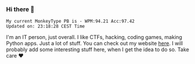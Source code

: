### Hi there 👋
<!-- PB START -->
```
My current MonkeyType PB is - WPM:94.21 Acc:97.42
Updated on: 23:18:28 CEST Time
```
<!-- PB END -->
I'm an IT person, just overall. I like CTFs, hacking, coding games, making Python apps. Just a lot of stuff.
You can check out my website [here](https://skill3472.github.io/).
I will probably add some interesting stuff here, when I get the idea to do so. Take care ❤️
